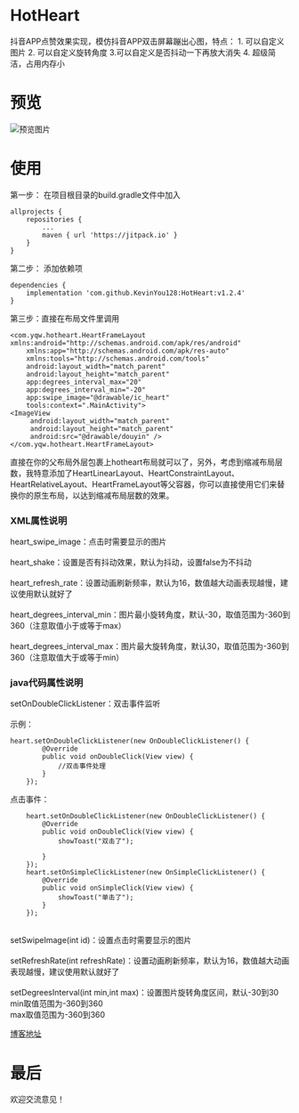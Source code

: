 # HotHeart
抖音APP点赞效果实现，模仿抖音APP双击屏幕蹦出心图，特点：   1. 可以自定义图片   2. 可以自定义旋转角度   3.可以自定义是否抖动一下再放大消失   4. 超级简洁，占用内存小
# 预览
![预览图片](https://github.com/KevinYou128/HotHeart/blob/master/app/src/main/res/drawable/douyin2.gif)
# 使用
 第一步：
 在项目根目录的build.gradle文件中加入

	allprojects {
		repositories {
			...
			maven { url 'https://jitpack.io' }
		}
	}
  
 第二步：
 添加依赖项

	dependencies {
		implementation 'com.github.KevinYou128:HotHeart:v1.2.4'
	}
第三步：直接在布局文件里调用

    <com.yqw.hotheart.HeartFrameLayout xmlns:android="http://schemas.android.com/apk/res/android"
    	xmlns:app="http://schemas.android.com/apk/res-auto"
    	xmlns:tools="http://schemas.android.com/tools"
    	android:layout_width="match_parent"
    	android:layout_height="match_parent"
    	app:degrees_interval_max="20"
    	app:degrees_interval_min="-20"
    	app:swipe_image="@drawable/ic_heart"
    	tools:context=".MainActivity">
    <ImageView
         android:layout_width="match_parent"
         android:layout_height="match_parent"
         android:src="@drawable/douyin" />
    </com.yqw.hotheart.HeartFrameLayout>
直接在你的父布局外层包裹上hotheart布局就可以了，另外，考虑到缩减布局层数，我特意添加了HeartLinearLayout、HeartConstraintLayout、HeartRelativeLayout、HeartFrameLayout等父容器，你可以直接使用它们来替换你的原生布局，以达到缩减布局层数的效果。

<h3>XML属性说明</h3>

<p> heart_swipe_image：点击时需要显示的图片<br />
 <br />
 heart_shake：设置是否有抖动效果，默认为抖动，设置false为不抖动<br />
 <br />
 heart_refresh_rate：设置动画刷新频率，默认为16，数值越大动画表现越慢，建议使用默认就好了<br />
 <br />
 heart_degrees_interval_min：图片最小旋转角度，默认-30，取值范围为-360到360（注意取值小于或等于max）<br />
 <br />
 heart_degrees_interval_max：图片最大旋转角度，默认30，取值范围为-360到360（注意取值大于或等于min）</p>
<h3>java代码属性说明</h3>

<p> setOnDoubleClickListener：双击事件监听<br />
<br />
 示例：
		
	heart.setOnDoubleClickListener(new OnDoubleClickListener() {
            @Override
            public void onDoubleClick(View view) {
                //双击事件处理
            }
        });
	
 点击事件：

        heart.setOnDoubleClickListener(new OnDoubleClickListener() {
            @Override
            public void onDoubleClick(View view) {
                showToast("双击了");

            }
        });
        heart.setOnSimpleClickListener(new OnSimpleClickListener() {
            @Override
            public void onSimpleClick(View view) {
                showToast("单击了");
            }
        });
 <br />
 setSwipeImage(int id)：设置点击时需要显示的图片<br />
 <br />
 setRefreshRate(int refreshRate)：设置动画刷新频率，默认为16，数值越大动画表现越慢，建议使用默认就好了<br />
 <br />
 setDegreesInterval(int min,int max)：设置图片旋转角度区间，默认-30到30<br />
min取值范围为-360到360<br />
max取值范围为-360到360</p>

[博客地址](https://blog.csdn.net/you943047219/article/details/89239562)
 # 最后
 欢迎交流意见！
